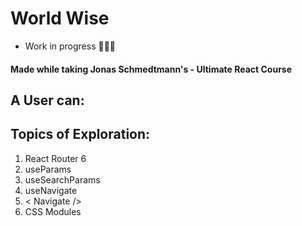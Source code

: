 # World Wise

- Work in progress 👩🏾‍💻

#### Made while taking Jonas Schmedtmann's - Ultimate React Course

## A User can:

## Topics of Exploration:

1. React Router 6
2. useParams
3. useSearchParams
4. useNavigate
5. < Navigate />
6. CSS Modules
